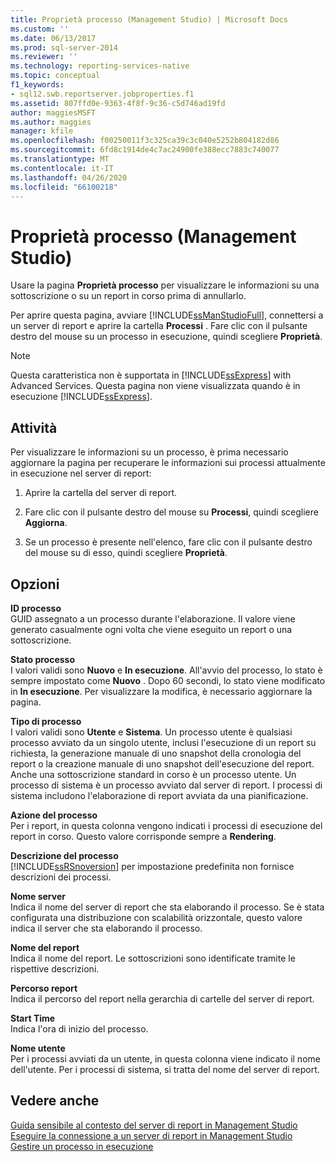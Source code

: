 ```yaml
---
title: Proprietà processo (Management Studio) | Microsoft Docs
ms.custom: ''
ms.date: 06/13/2017
ms.prod: sql-server-2014
ms.reviewer: ''
ms.technology: reporting-services-native
ms.topic: conceptual
f1_keywords:
- sql12.swb.reportserver.jobproperties.f1
ms.assetid: 807ffd0e-9363-4f8f-9c36-c5d746ad19fd
author: maggiesMSFT
ms.author: maggies
manager: kfile
ms.openlocfilehash: f00250011f3c325ca39c3c040e5252b804182d86
ms.sourcegitcommit: 6fd8c1914de4c7ac24900fe388ecc7883c740077
ms.translationtype: MT
ms.contentlocale: it-IT
ms.lasthandoff: 04/26/2020
ms.locfileid: "66100218"
---
```

# <a name="job-properties-management-studio"></a>Proprietà processo (Management Studio)
  Usare la pagina **Proprietà processo** per visualizzare le informazioni su una sottoscrizione o su un report in corso prima di annullarlo.  
  
 Per aprire questa pagina, avviare [!INCLUDE[ssManStudioFull](../../includes/ssmanstudiofull-md.md)], connettersi a un server di report e aprire la cartella **Processi** . Fare clic con il pulsante destro del mouse su un processo in esecuzione, quindi scegliere **Proprietà**.  
  
> [!NOTE]  
>  Questa caratteristica non è supportata in [!INCLUDE[ssExpress](../../includes/ssexpress-md.md)] with Advanced Services. Questa pagina non viene visualizzata quando è in esecuzione [!INCLUDE[ssExpress](../../includes/ssexpress-md.md)].  
  
## <a name="tasks"></a>Attività  
 Per visualizzare le informazioni su un processo, è prima necessario aggiornare la pagina per recuperare le informazioni sui processi attualmente in esecuzione nel server di report:  
  
1.  Aprire la cartella del server di report.  
  
2.  Fare clic con il pulsante destro del mouse su **Processi**, quindi scegliere **Aggiorna**.  
  
3.  Se un processo è presente nell'elenco, fare clic con il pulsante destro del mouse su di esso, quindi scegliere **Proprietà**.  
  
## <a name="options"></a>Opzioni  
 **ID processo**  
 GUID assegnato a un processo durante l'elaborazione. Il valore viene generato casualmente ogni volta che viene eseguito un report o una sottoscrizione.  
  
 **Stato processo**  
 I valori validi sono **Nuovo** e **In esecuzione**. All'avvio del processo, lo stato è sempre impostato come **Nuovo** . Dopo 60 secondi, lo stato viene modificato in **In esecuzione**. Per visualizzare la modifica, è necessario aggiornare la pagina.  
  
 **Tipo di processo**  
 I valori validi sono **Utente** e **Sistema**. Un processo utente è qualsiasi processo avviato da un singolo utente, inclusi l'esecuzione di un report su richiesta, la generazione manuale di uno snapshot della cronologia del report o la creazione manuale di uno snapshot dell'esecuzione del report. Anche una sottoscrizione standard in corso è un processo utente. Un processo di sistema è un processo avviato dal server di report. I processi di sistema includono l'elaborazione di report avviata da una pianificazione.  
  
 **Azione del processo**  
 Per i report, in questa colonna vengono indicati i processi di esecuzione del report in corso. Questo valore corrisponde sempre a **Rendering**.  
  
 **Descrizione del processo**  
 [!INCLUDE[ssRSnoversion](../../includes/ssrsnoversion-md.md)] per impostazione predefinita non fornisce descrizioni dei processi.  
  
 **Nome server**  
 Indica il nome del server di report che sta elaborando il processo. Se è stata configurata una distribuzione con scalabilità orizzontale, questo valore indica il server che sta elaborando il processo.  
  
 **Nome del report**  
 Indica il nome del report. Le sottoscrizioni sono identificate tramite le rispettive descrizioni.  
  
 **Percorso report**  
 Indica il percorso del report nella gerarchia di cartelle del server di report.  
  
 **Start Time**  
 Indica l'ora di inizio del processo.  
  
 **Nome utente**  
 Per i processi avviati da un utente, in questa colonna viene indicato il nome dell'utente. Per i processi di sistema, si tratta del nome del server di report.  
  
## <a name="see-also"></a>Vedere anche  
 [Guida sensibile al contesto del server di report in Management Studio](report-server-in-management-studio-f1-help.md)   
 [Eseguire la connessione a un server di report in Management Studio](connect-to-a-report-server-in-management-studio.md)   
 [Gestire un processo in esecuzione](../subscriptions/manage-a-running-process.md)  
  
  
